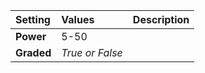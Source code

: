 | Setting | Values | Description |
| :--- | :--- | :--- |
| **Power** | 5-50 ||
| **Graded** | *True or False* ||
